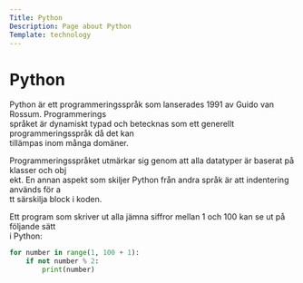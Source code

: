 ```yaml
---
Title: Python
Description: Page about Python
Template: technology
---
```


Python
==================

Python är ett programmeringsspråk som lanserades 1991 av Guido van Rossum. Programmerings\
språket är dynamiskt typad och betecknas som ett generellt programmeringsspråk då det kan\
 tillämpas inom många domäner.

Programmeringsspråket utmärkar sig genom att alla datatyper är baserat på klasser och obj\
ekt. En annan aspekt som skiljer Python från andra språk är att indentering används för a\
tt särskilja block i koden.

Ett program som skriver ut alla jämna siffror mellan 1 och 100 kan se ut på följande sätt\
 i Python:

```python
for number in range(1, 100 + 1):
    if not number % 2:
        print(number)
```
